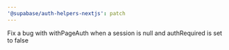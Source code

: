 ```yaml
---
'@supabase/auth-helpers-nextjs': patch
---
```


Fix a bug with withPageAuth when a session is null and authRequired is set to false
